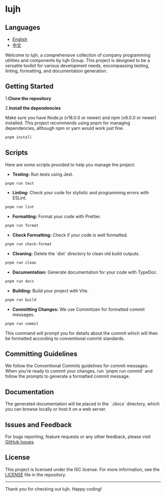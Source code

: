 # lujh

## Languages

- [English](README.md)
- [中文](README.zh.md)

Welcome to lujh, a comprehensive collection of company programming utilities and components by lujh Group. This project is designed to be a versatile toolkit for various development needs, encompassing testing, linting, formatting, and documentation generation.

## Getting Started

1.**Clone the repository**

<!-- ```bash
git clone <http://gitlab.lujh88.com/lujh>
cd lujh
``` -->

2.**Install the dependencies**

Make sure you have Node.js (v18.0.0 or newer) and npm (v8.0.0 or newer) installed. This project recommends using pnpm for managing dependencies, although npm or yarn would work just fine.

```bash
pnpm install
```

## Scripts

Here are some scripts provided to help you manage the project:

- **Testing:** Run tests using Jest.

```bash
pnpm run test
```

- **Linting:** Check your code for stylistic and programming errors with ESLint.

```bash
pnpm run lint
```

- **Formatting:** Format your code with Prettier.

```bash
pnpm run format
```

- **Check Formatting:** Check if your code is well formatted.

```bash
pnpm run check-format
```

- **Cleaning:** Delete the \`dist\` directory to clean old build outputs.

```bash
pnpm run clean
```

- **Documentation:** Generate documentation for your code with TypeDoc.

```bash
pnpm run docs
```

- **Building:** Build your project with Vite.

```bash
pnpm run build
```

- **Committing Changes:** We use Commitizen for formatted commit messages.

```bash
pnpm run commit
```

This command will prompt you for details about the commit which will then be formatted according to conventional commit standards.

## Committing Guidelines

We follow the Conventional Commits guidelines for commit messages. When you're ready to commit your changes, run \`pnpm run commit\` and follow the prompts to generate a formatted commit message.

## Documentation

The generated documentation will be placed in the \`./docs\` directory, which you can browse locally or host it on a web server.

## Issues and Feedback

For bugs reporting, feature requests or any other feedback, please visit [GitHub Issues](http://gitlab.lujh88.com/ganxing/lujh/issues).

## License

This project is licensed under the ISC license. For more information, see the [LICENSE](LICENSE) file in the repository.

---

Thank you for checking out lujh. Happy coding!
